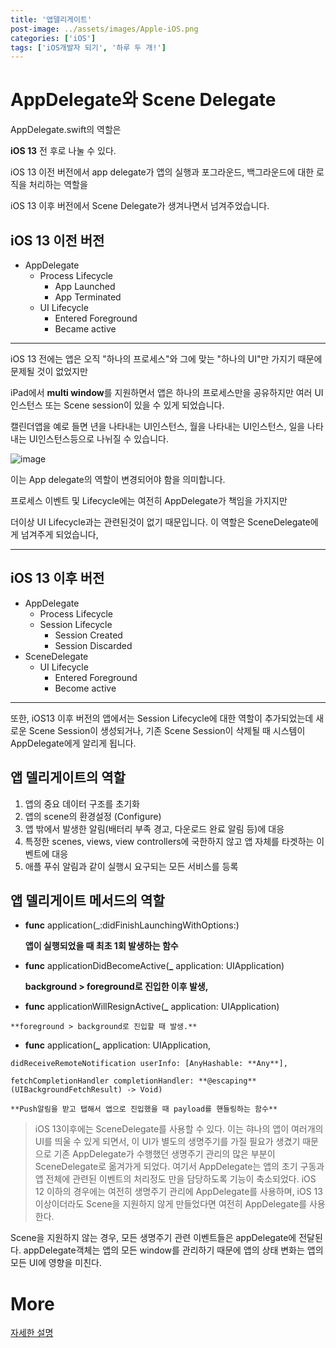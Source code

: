 ```yaml
---
title: '앱델리게이트'
post-image: ../assets/images/Apple-iOS.png
categories: ['iOS']
tags: ['iOS개발자 되기', '하루 두 개!']
---
```


# AppDelegate와 Scene Delegate

AppDelegate.swift의 역할은

**iOS 13** 전 후로 나눌 수 있다. 

iOS 13 이전 버전에서 app delegate가 앱의 실행과 포그라운드, 백그라운드에 대한 로직을 처리하는 역할을

iOS 13 이후 버전에서 Scene Delegate가 생겨나면서 넘겨주었습니다.

## iOS 13 이전 버전

-   AppDelegate
    -   Process Lifecycle
        -   App Launched
        -   App Terminated
    -   UI Lifecycle
        -   Entered Foreground
        -   Became active

---

iOS 13 전에는 앱은 오직 "하나의 프로세스"와 그에 맞는 "하나의 UI"만 가지기 때문에 문제될 것이 없었지만

iPad에서 **multi window**를 지원하면서 앱은 하나의 프로세스만을 공유하지만 여러 UI 인스턴스 또는 Scene session이 있을 수 있게 되었습니다.

캘린더앱을 예로 들면 년을 나타내는 UI인스턴스, 월을 나타내는 UI인스턴스, 일을 나타내는 UI인스턴스등으로 나뉘질 수 있습니다.

![image](https://user-images.githubusercontent.com/80687913/138281311-a8064c0a-541e-4bd9-9700-39e5c15e4f3a.png)

이는 App delegate의 역할이 변경되어야 함을 의미합니다.

프로세스 이벤트 및 Lifecycle에는 여전히 AppDelegate가 책임을 가지지만 

더이상 UI Lifecycle과는 관련된것이 없기 때문입니다. 이 역할은 SceneDelegate에게 넘겨주게 되었습니다,

---

## **iOS 13 이후 버전**

-   AppDelegate
    -   Process Lifecycle
    -   Session Lifecycle
        -   Session Created
        -   Session Discarded
-   SceneDelegate
    -   UI Lifecycle
        -   Entered Foreground
        -   Become active

---

또한,  iOS13 이후 버전의 앱에서는 Session Lifecycle에 대한 역할이 추가되었는데 새로운 Scene Session이 생성되거나, 기존 Scene Session이 삭제될 때 시스템이 AppDelegate에게 알리게 됩니다.

## 앱 델리게이트의 역할

1.  앱의 중요 데이터 구조를 초기화
2.  앱의 scene의 환경설정 (Configure)
3.  앱 밖에서 발생한 알림(배터리 부족 경고, 다운로드 완료 알림 등)에 대응
4.  특정한 scenes, views, view controllers에 국한하지 않고 앱 자체를 타겟하는 이벤트에 대응
5.  애플 푸쉬 알림과 같이 실행시 요구되는 모든 서비스를 등록



## 앱 델리게이트 메서드의 역할

-   **func** application(_:didFinishLaunchingWithOptions:)

    **앱이 실행되었을 때 최초 1회 발생하는 함수** 

 

-   **func** applicationDidBecomeActive(**_** application: UIApplication)

    **background > foreground로 진입한 이후 발생,** 

 

-    **func** applicationWillResignActive(**_** application: UIApplication)

    **foreground > background로 진입할 때 발생.**

 

-    **func** application(**_** application: UIApplication,

    didReceiveRemoteNotification userInfo: [AnyHashable: **Any**],

    fetchCompletionHandler completionHandler: **@escaping** (UIBackgroundFetchResult) -> Void) 

    **Push알림을 받고 탭해서 앱으로 진입했을 때 payload를 핸들링하는 함수**



>   iOS 13이후에는 SceneDelegate를 사용할 수 있다. 이는 햐나의 앱이 여러개의 UI를 띄울 수 있게 되면서, 이 UI가 별도의 생명주기를 가질 필요가 생겼기 때문으로 기존 AppDelegate가 수행했던 생명주기 관리의 많은 부분이 SceneDelegate로 옮겨가게 되었다. 여기서 AppDelegate는 앱의 초기 구동과 앱 전체에 관련된 이벤트의 처리정도 만을 담당하도록 기능이 축소되었다. 
>   iOS 12 이하의 경우에는 여전히 생명주기 관리에 AppDelegate를 사용하며, iOS 13 이상이더라도 Scene을 지원하지 않게 만들었다면 여전히 AppDelegate를 사용한다.

Scene을 지원하지 않는 경우, 모든 생명주기 관련 이벤트들은 appDelegate에 전달된다. appDelegate객체는 앱의 모든 window를 관리하기 때문에 앱의 상태 변화는 앱의 모든 UI에 영향을 미친다.

# More

[자세한 설명](https://zeddios.tistory.com/811)